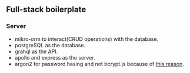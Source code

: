 ## Full-stack boilerplate

### Server

-   mikro-orm to interact(CRUD operations) with the database.
-   postgreSQL as the database.
-   grahql as the API.
-   apollo and express as the server.
-   argon2 for password hasing and not bcrypt.js because of [this reason](https://security.stackexchange.com/questions/193351/in-2018-what-is-the-recommended-hash-to-store-passwords-bcrypt-scrypt-argon2).
